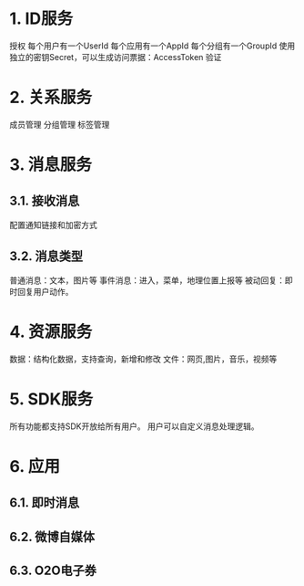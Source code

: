 
# 1. ID服务
授权
每个用户有一个UserId
每个应用有一个AppId
每个分组有一个GroupId
使用独立的密钥Secret，可以生成访问票据：AccessToken
验证

# 2. 关系服务
成员管理
分组管理
标签管理

# 3. 消息服务
## 3.1. 接收消息
配置通知链接和加密方式
## 3.2. 消息类型
普通消息：文本，图片等
事件消息：进入，菜单，地理位置上报等
被动回复：即时回复用户动作。

# 4. 资源服务
数据：结构化数据，支持查询，新增和修改
文件：网页,图片，音乐，视频等
# 5. SDK服务
所有功能都支持SDK开放给所有用户。
用户可以自定义消息处理逻辑。
# 6. 应用
## 6.1. 即时消息
## 6.2. 微博自媒体
## 6.3. O2O电子券
